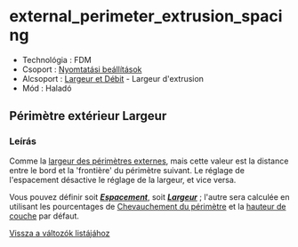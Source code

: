 # external\_perimeter\_extrusion\_spacing

* Technológia : FDM
* Csoport : [Nyomtatási beállítások](../../../konfig/print_settings)
* Alcsoport : [Largeur et Débit](../../beallitasok/print_settings.md#largeur-et-débit) - Largeur d'extrusion
* Mód : Haladó

## Périmètre extérieur Largeur

### Leírás

Comme la [largeur des périmètres externes](external_perimeter_extrusion_width.md), mais cette valeur est la distance entre le bord et la 'frontière' du périmètre suivant. Le réglage de l'espacement désactive le réglage de la largeur, et vice versa.

Vous pouvez définir soit [_**Espacement**_](external_perimeter_extrusion_spacing.md), soit [_**Largeur**_](external_perimeter_extrusion_width.md) ; l'autre sera calculée en utilisant les pourcentages de [Chevauchement du périmètre](perimeter_overlap.md) et la [hauteur de couche](layer_height.md) par défaut.

[Vissza a változók listájához](../../variable_list)

